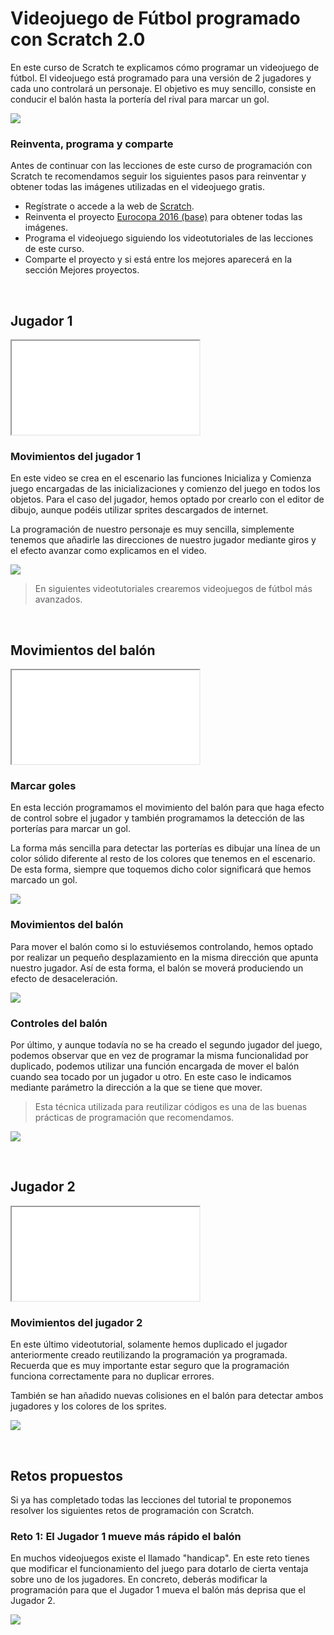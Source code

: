 # Videojuego de Fútbol programado con Scratch 2.0

En este curso de Scratch te explicamos cómo programar un videojuego de fútbol. El videojuego está programado para una versión de 2 jugadores y cada uno controlará un personaje. El objetivo es muy sencillo, consiste en conducir el balón hasta la portería del rival para marcar un gol.

![](img/preview.gif)

### Reinventa, programa y comparte

Antes de continuar con las lecciones de este curso de programación con Scratch te recomendamos seguir los siguientes pasos para reinventar y obtener todas las imágenes utilizadas en el videojuego gratis.

- Regístrate o accede a la web de <a target="_blank" href="https://scratch.mit.edu">Scratch</a>.
- Reinventa el proyecto <a target="_blank" href="https://scratch.mit.edu/projects/147151871/editor">Eurocopa 2016 (base)</a> para obtener todas las imágenes.
- Programa el videojuego siguiendo los videotutoriales de las lecciones de este curso.
- Comparte el proyecto y si está entre los mejores aparecerá en la sección Mejores proyectos.



<br />



## Jugador 1

<div class="iframe">
  <iframe src="//www.youtube.com/embed/sUC0JvL1rOY" allowfullscreen></iframe>
</div>

### Movimientos del jugador 1

En este video se crea en el escenario las funciones Inicializa y Comienza juego encargadas de las inicializaciones y comienzo del juego en todos los objetos. Para el caso del jugador, hemos optado por crearlo con el editor de dibujo, aunque podéis utilizar sprites descargados de internet.

La programación de nuestro personaje es muy sencilla, simplemente tenemos que añadirle las direcciones de nuestro jugador mediante giros y el efecto avanzar como explicamos en el video.

![](img/jugador-1.png)

> En siguientes videotutoriales crearemos videojuegos de fútbol más avanzados.



<br />



## Movimientos del balón

<div class="iframe">
  <iframe src="//www.youtube.com/embed/aoksH0RSgO0" allowfullscreen></iframe>
</div>

### Marcar goles

En esta lección programamos el movimiento del balón para que haga efecto de control sobre el jugador y también programamos la detección de las porterías para marcar un gol.

La forma más sencilla para detectar las porterías es dibujar una línea de un color sólido diferente al resto de los colores que tenemos en el escenario. De esta forma, siempre que toquemos dicho color significará que hemos marcado un gol.

![](img/marcar-gol.png)

### Movimientos del balón

Para mover el balón como si lo estuviésemos controlando, hemos optado por realizar un pequeño desplazamiento en la misma dirección que apunta nuestro jugador. Así de esta forma, el balón se moverá produciendo un efecto de desaceleración.

![](img/chutar.png)

### Controles del balón

Por último, y aunque todavía no se ha creado el segundo jugador del juego, podemos observar que en vez de programar la misma funcionalidad por duplicado, podemos utilizar una función encargada de mover el balón cuando sea tocado por un jugador u otro. En este caso le indicamos mediante parámetro la dirección a la que se tiene que mover.

> Esta técnica utilizada para reutilizar códigos es una de las buenas prácticas de programación que recomendamos.

![](img/funciones.png)



<br />



## Jugador 2

<div class="iframe">
  <iframe src="//www.youtube.com/embed/nKdrurkjr2I" allowfullscreen></iframe>
</div>

### Movimientos del jugador 2

En este último videotutorial, solamente hemos duplicado el jugador anteriormente creado reutilizando la programación ya programada. Recuerda que es muy importante estar seguro que la programación funciona correctamente para no duplicar errores.

También se han añadido nuevas colisiones en el balón para detectar ambos jugadores y los colores de los sprites.

![](img/jugador-2.png)



<br />



## Retos propuestos

Si ya has completado todas las lecciones del tutorial te proponemos resolver los siguientes retos de programación con Scratch.

### Reto 1: El Jugador 1 mueve más rápido el balón

En muchos videojuegos existe el llamado "handicap". En este reto tienes que modificar el funcionamiento del juego para dotarlo de cierta ventaja sobre uno de los jugadores. En concreto, deberás modificar la programación para que el Jugador 1 mueva el balón más deprisa que el Jugador 2.

![](img/reto-1.png)
